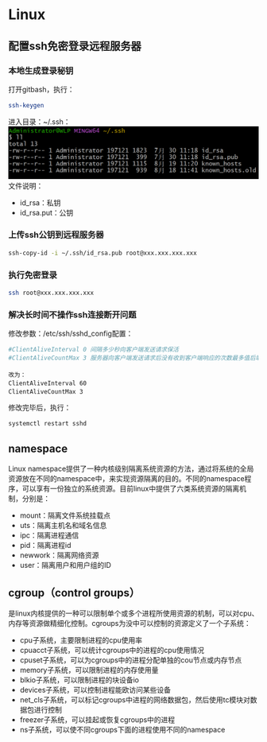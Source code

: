# Linux

## 配置ssh免密登录远程服务器

### 本地生成登录秘钥
打开gitbash，执行：
```bash
ssh-keygen
```
进入目录：~/.ssh：
![.ssh目录](./img/ssh-dir.png)
文件说明：
- id_rsa：私钥
- id_rsa.put：公钥

### 上传ssh公钥到远程服务器
```bash
ssh-copy-id -i ~/.ssh/id_rsa.pub root@xxx.xxx.xxx.xxx
```

### 执行免密登录
```bash
ssh root@xxx.xxx.xxx.xxx
```

### 解决长时间不操作ssh连接断开问题
修改参数：/etc/ssh/sshd_config配置：
```bash
#ClientAliveInterval 0 间隔多少秒向客户端发送请求保活
#ClientAliveCountMax 3 服务器向客户端发送请求后没有收到客户端响应的次数最多值后端口连接

改为：
ClientAliveInterval 60
ClientAliveCountMax 3
```
修改完毕后，执行：
```bash
systemctl restart sshd
```

## namespace
Linux namespace提供了一种内核级别隔离系统资源的方法，通过将系统的全局资源放在不同的namespace中，来实现资源隔离的目的。不同的namespace程序，可以享有一份独立的系统资源。目前linux中提供了六类系统资源的隔离机制，分别是：
- mount：隔离文件系统挂载点
- uts：隔离主机名和域名信息
- ipc：隔离进程通信
- pid：隔离进程id
- newwork：隔离网络资源
- user：隔离用户和用户组的ID

## cgroup（control groups）
是linux内核提供的一种可以限制单个或多个进程所使用资源的机制，可以对cpu、内存等资源做精细化控制。cgroups为没中可以控制的资源定义了一个子系统：
- cpu子系统，主要限制进程的cpu使用率
- cpuacct子系统，可以统计cgroups中的进程的cpu使用情况
- cpuset子系统，可以为cgroups中的进程分配单独的cou节点或内存节点
- memory子系统，可以限制进程的内存使用量
- blkio子系统，可以限制进程的块设备io
- devices子系统，可以控制进程能欧访问某些设备
- net_cls子系统，可以标记cgroups中进程的网络数据包，然后使用tc模块对数据包进行控制
- freezer子系统，可以挂起或恢复cgroups中的进程
- ns子系统，可以使不同cgroups下面的进程使用不同的namespace